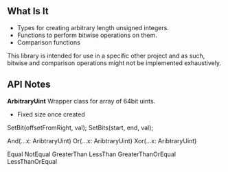 ## What Is It

- Types for creating arbitrary length unsigned integers.
- Functions to perform bitwise operations on them.
- Comparison functions

This library is intended for use in a specific other project
and as such, bitwise and comparison operations might
not be implemented exhaustively.

## API Notes

**ArbitraryUint**
Wrapper class for array of 64bit uints.
- Fixed size once created

SetBit(offsetFromRight, val);
SetBits(start, end, val);

And(...x: AribtraryUint)
Or(...x: AribtraryUint)
Xor(...x: AribtraryUint)

Equal
NotEqual
GreaterThan
LessThan
GreaterThanOrEqual
LessThanOrEqual
